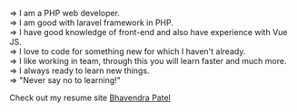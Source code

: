 => I am a PHP web developer.  
=> I am good with laravel framework in PHP.  
=> I have good knowledge of front-end and also have experience with Vue JS.  
=> I love to code for something new for which I haven't already.  
=> I like working in team, through this you will learn faster and much more.  
=> I always ready to learn new things.  
=> "Never say no to learning!"  

Check out my resume site <a href="https://bhavendra-patel.herokuapp.com">Bhavendra Patel</a>
